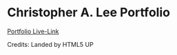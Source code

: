 # Christopher A. Lee Portfolio

[Portfolio Live-Link](http://www.christopheradamlee.com/)

Credits: Landed by HTML5 UP
